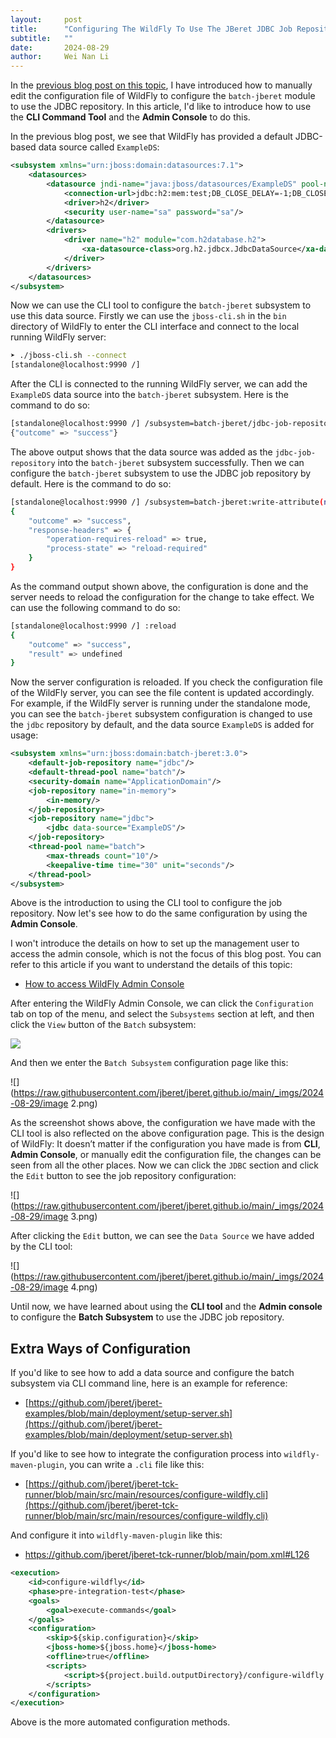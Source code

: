 ```yaml
---
layout:     post
title:      "Configuring The WildFly To Use The JBeret JDBC Job Repository (Part 2)"
subtitle:   ""
date:       2024-08-29
author:     Wei Nan Li
---
```



In the [previous blog post on this topic](https://jberet.org/configure-jberet-wildfly-jdbc-job-repo/), I have introduced how to manually edit the configuration file of WildFly to configure the `batch-jberet` module to use the JDBC repository. In this article, I'd like to introduce how to use the **CLI Command Tool** and the **Admin Console** to do this.

In the previous blog post, we see that WildFly has provided a default JDBC-based data source called `ExampleDS`:

```xml
<subsystem xmlns="urn:jboss:domain:datasources:7.1">
    <datasources>
        <datasource jndi-name="java:jboss/datasources/ExampleDS" pool-name="ExampleDS" enabled="true" use-java-context="true" statistics-enabled="${wildfly.datasources.statistics-enabled:${wildfly.statistics-enabled:false}}">
            <connection-url>jdbc:h2:mem:test;DB_CLOSE_DELAY=-1;DB_CLOSE_ON_EXIT=FALSE;MODE=${wildfly.h2.compatibility.mode:REGULAR}</connection-url>
            <driver>h2</driver>
            <security user-name="sa" password="sa"/>
        </datasource>
        <drivers>
            <driver name="h2" module="com.h2database.h2">
                <xa-datasource-class>org.h2.jdbcx.JdbcDataSource</xa-datasource-class>
            </driver>
        </drivers>
    </datasources>
</subsystem>
```

Now we can use the CLI tool to configure the `batch-jberet` subsystem to use this data source. Firstly we can use the `jboss-cli.sh` in the `bin` directory of WildFly to enter the CLI interface and connect to the local running WildFly server:

```bash
➤ ./jboss-cli.sh --connect
[standalone@localhost:9990 /]
```

After the CLI is connected to the running WildFly server, we can add the `ExampleDS` data source into the `batch-jberet` subsystem. Here is the command to do so:

```bash
[standalone@localhost:9990 /] /subsystem=batch-jberet/jdbc-job-repository=jdbc:add(data-source=ExampleDS)
{"outcome" => "success"}
```

The above output shows that the data source was added as the `jdbc-job-repository` into the `batch-jberet` subsystem successfully. Then we can configure the `batch-jberet` subsystem to use the JDBC job repository by default. Here is the command to do so:

```bash
[standalone@localhost:9990 /] /subsystem=batch-jberet:write-attribute(name=default-job-repository,value=jdbc)
{
    "outcome" => "success",
    "response-headers" => {
        "operation-requires-reload" => true,
        "process-state" => "reload-required"
    }
}
```

As the command output shown above, the configuration is done and the server needs to reload the configuration for the change to take effect. We can use the following command to do so:

```bash
[standalone@localhost:9990 /] :reload
{
    "outcome" => "success",
    "result" => undefined
}
```

Now the server configuration is reloaded. If you check the configuration file of the WildFly server, you can see the file content is updated accordingly. For example, if the WildFly server is running under the standalone mode, you can see the `batch-jberet` subsystem configuration is changed to use the `jdbc` repository by default, and the data source `ExampleDS` is added for usage:

```xml
<subsystem xmlns="urn:jboss:domain:batch-jberet:3.0">
    <default-job-repository name="jdbc"/>
    <default-thread-pool name="batch"/>
    <security-domain name="ApplicationDomain"/>
    <job-repository name="in-memory">
        <in-memory/>
    </job-repository>
    <job-repository name="jdbc">
        <jdbc data-source="ExampleDS"/>
    </job-repository>
    <thread-pool name="batch">
        <max-threads count="10"/>
        <keepalive-time time="30" unit="seconds"/>
    </thread-pool>
</subsystem>
```

Above is the introduction to using the CLI tool to configure the job repository. Now let's see how to do the same configuration by using the **Admin Console**.

I won't introduce the details on how to set up the management user to access the admin console, which is not the focus of this blog post. You can refer to this article if you want to understand the details of this topic:

- [How to access WildFly Admin Console](https://www.mastertheboss.com/jbossas/jboss-configuration/how-to-access-wildfly-admin-console/)

After entering the WildFly Admin Console, we can click the `Configuration` tab on top of the menu, and select the `Subsystems` section at left, and then click the `View` button of the `Batch` subsystem:

![](https://raw.githubusercontent.com/jberet/jberet.github.io/main/_imgs/2024-08-29/image.png)

And then we enter the `Batch Subsystem` configuration page like this:

![](https://raw.githubusercontent.com/jberet/jberet.github.io/main/_imgs/2024-08-29/image 2.png)

As the screenshot shows above, the configuration we have made with the CLI tool is also reflected on the above configuration page. This is the design of WildFly: It doesn’t matter if the configuration you have made is from **CLI**, **Admin Console**, or manually edit the configuration file, the changes can be seen from all the other places. Now we can click the `JDBC` section and click the `Edit` button  to see the job repository configuration:

![](https://raw.githubusercontent.com/jberet/jberet.github.io/main/_imgs/2024-08-29/image 3.png)

After clicking the `Edit` button, we can see the `Data Source` we have added by the CLI tool:

![](https://raw.githubusercontent.com/jberet/jberet.github.io/main/_imgs/2024-08-29/image 4.png)

Until now, we have learned about using the **CLI tool** and the **Admin console** to configure the **Batch Subsystem** to use the JDBC job repository.

## Extra Ways of Configuration

If you'd like to see how to add a data source and configure the batch subsystem via CLI command line, here is an example for reference:

- [https://github.com/jberet/jberet-examples/blob/main/deployment/setup-server.sh](https://github.com/jberet/jberet-examples/blob/main/deployment/setup-server.sh)

If you'd like to see how to integrate the configuration process into `wildfly-maven-plugin`, you can write a `.cli` file like this:

- [https://github.com/jberet/jberet-tck-runner/blob/main/src/main/resources/configure-wildfly.cli](https://github.com/jberet/jberet-tck-runner/blob/main/src/main/resources/configure-wildfly.cli)

And configure it into `wildfly-maven-plugin` like this:

- https://github.com/jberet/jberet-tck-runner/blob/main/pom.xml#L126

```xml
<execution>
    <id>configure-wildfly</id>
    <phase>pre-integration-test</phase>
    <goals>
        <goal>execute-commands</goal>
    </goals>
    <configuration>
        <skip>${skip.configuration}</skip>
        <jboss-home>${jboss.home}</jboss-home>
        <offline>true</offline>
        <scripts>
            <script>${project.build.outputDirectory}/configure-wildfly.cli</script>
        </scripts>
    </configuration>
</execution>
```

Above is the more automated configuration methods.